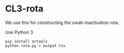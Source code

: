 # CL3-rota
We use this for constructing the swab-inactivation rota.

Use Python 3
```
pip install ortools
python rota.py > output.tsv
```
